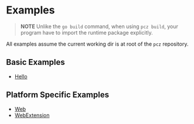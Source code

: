 # Examples

> **NOTE**
> Unlike the `go build` command, when using `pcz build`, your program have to import the runtime package explicitly.

All examples assume the current working dir is at root of the `pcz` repository.

## Basic Examples

- [Hello](./00-basic-hello)

## Platform Specific Examples

- [Web](./11-plat-web)
- [WebExtension](./11-plat-webext)
